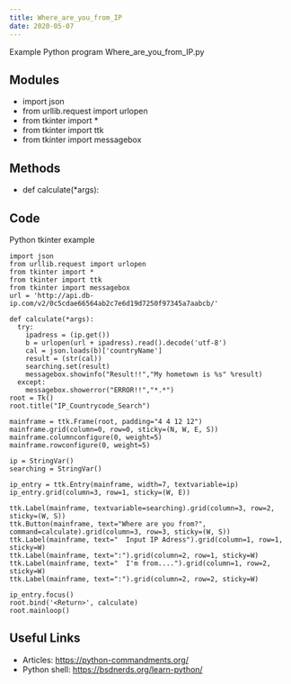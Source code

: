 ```yaml
---
title: Where_are_you_from_IP
date: 2020-05-07
---
```

Example Python program Where_are_you_from_IP.py

## Modules

* import json
* from urllib.request import urlopen
* from tkinter import *
* from tkinter import ttk
* from tkinter import messagebox

## Methods

* def calculate(*args):

## Code

Python tkinter example

    import json
    from urllib.request import urlopen
    from tkinter import *
    from tkinter import ttk
    from tkinter import messagebox
    url = 'http://api.db-ip.com/v2/0c5cdae66564ab2c7e6d19d7250f97345a7aabcb/'
    
    def calculate(*args):
      try:
        ipadress = (ip.get())
        b = urlopen(url + ipadress).read().decode('utf-8')
        cal = json.loads(b)['countryName']
        result = (str(cal))
        searching.set(result)
        messagebox.showinfo("Result!!","My hometown is %s" %result)
      except:
        messagebox.showerror("ERROR!!","*.*")
    root = Tk()
    root.title("IP_Countrycode_Search")
    
    mainframe = ttk.Frame(root, padding="4 4 12 12")
    mainframe.grid(column=0, row=0, sticky=(N, W, E, S))
    mainframe.columnconfigure(0, weight=5)
    mainframe.rowconfigure(0, weight=5)
    
    ip = StringVar()
    searching = StringVar()
    
    ip_entry = ttk.Entry(mainframe, width=7, textvariable=ip)
    ip_entry.grid(column=3, row=1, sticky=(W, E))
    
    ttk.Label(mainframe, textvariable=searching).grid(column=3, row=2, sticky=(W, S))
    ttk.Button(mainframe, text="Where are you from?", command=calculate).grid(column=3, row=3, sticky=(W, S))
    ttk.Label(mainframe, text="  Input IP Adress").grid(column=1, row=1, sticky=W)
    ttk.Label(mainframe, text=":").grid(column=2, row=1, sticky=W)
    ttk.Label(mainframe, text="  I'm from....").grid(column=1, row=2, sticky=W)
    ttk.Label(mainframe, text=":").grid(column=2, row=2, sticky=W)
    
    ip_entry.focus()
    root.bind('<Return>', calculate)
    root.mainloop()

## Useful Links

- Articles: https://python-commandments.org/
- Python shell: https://bsdnerds.org/learn-python/
